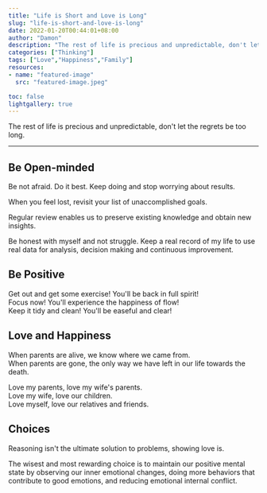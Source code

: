 ```yaml
---
title: "Life is Short and Love is Long"
slug: "life-is-short-and-love-is-long"
date: 2022-01-20T00:44:01+08:00
author: "Damon"
description: "The rest of life is precious and unpredictable, don't let the regrets be too long."
categories: ["Thinking"]
tags: ["Love","Happiness","Family"]
resources:
- name: "featured-image"
  src: "featured-image.jpeg"

toc: false
lightgallery: true
---
```


The rest of life is precious and unpredictable, don't let the regrets be too long.

<!--more-->

---

## Be Open-minded

Be not afraid. Do it best. Keep doing and stop worrying about results.

When you feel lost, revisit your list of unaccomplished goals.

Regular review enables us to preserve existing knowledge and obtain new insights.

Be honest with myself and not struggle. Keep a real record of my life to use real data for analysis, decision making and continuous improvement.

## Be Positive

Get out and get some exercise! You'll be back in full spirit!  
Focus now! You'll experience the happiness of flow!  
Keep it tidy and clean! You'll be easeful and clear!  

## Love and Happiness

When parents are alive, we know where we came from.  
When parents are gone, the only way we have left in our life towards the death.  

Love my parents, love my wife's parents.  
Love my wife, love our children.  
Love myself, love our relatives and friends.  

## Choices

Reasoning isn't the ultimate solution to problems, showing love is.

The wisest and most rewarding choice is to maintain our positive mental state by observing our inner emotional changes, doing more behaviors that contribute to good emotions, and reducing emotional internal conflict.
